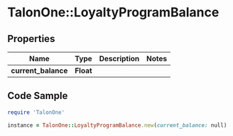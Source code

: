 # TalonOne::LoyaltyProgramBalance

## Properties

Name | Type | Description | Notes
------------ | ------------- | ------------- | -------------
**current_balance** | **Float** |  | 

## Code Sample

```ruby
require 'TalonOne'

instance = TalonOne::LoyaltyProgramBalance.new(current_balance: null)
```


